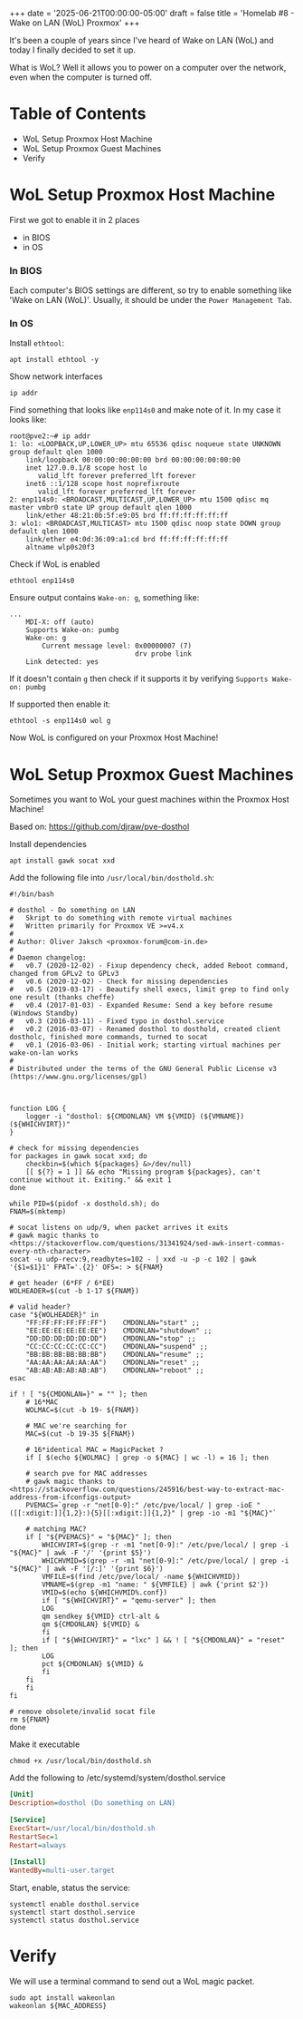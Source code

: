 +++
date = '2025-06-21T00:00:00-05:00'
draft = false
title = 'Homelab #8 - Wake on LAN (WoL) Proxmox'
+++

It's been a couple of years since I've heard of Wake on LAN (WoL) and today I finally decided to set it up.

What is WoL? Well it allows you to power on a computer over the network, even when the computer is turned off.

# Table of Contents
- WoL Setup Proxmox Host Machine
- WoL Setup Proxmox Guest Machines
- Verify

# WoL Setup Proxmox Host Machine

First we got to enable it in 2 places
- in BIOS
- in OS

### In BIOS

Each computer's BIOS settings are different, so try to enable something like 'Wake on LAN (WoL)'.
Usually, it should be under the `Power Management Tab`.

### In OS

Install `ethtool`:

```shell
apt install ethtool -y
```

Show network interfaces

```shell
ip addr
```

Find something that looks like `enp114s0` and make note of it. In my case it looks like:

```shell {hl_lines=[8]}
root@pve2:~# ip addr
1: lo: <LOOPBACK,UP,LOWER_UP> mtu 65536 qdisc noqueue state UNKNOWN group default qlen 1000
    link/loopback 00:00:00:00:00:00 brd 00:00:00:00:00:00
    inet 127.0.0.1/8 scope host lo
       valid_lft forever preferred_lft forever
    inet6 ::1/128 scope host noprefixroute
       valid_lft forever preferred_lft forever
2: enp114s0: <BROADCAST,MULTICAST,UP,LOWER_UP> mtu 1500 qdisc mq master vmbr0 state UP group default qlen 1000
    link/ether 48:21:0b:5f:e9:05 brd ff:ff:ff:ff:ff:ff
3: wlo1: <BROADCAST,MULTICAST> mtu 1500 qdisc noop state DOWN group default qlen 1000
    link/ether e4:0d:36:09:a1:cd brd ff:ff:ff:ff:ff:ff
    altname wlp0s20f3
```

Check if WoL is enabled

```shell
ethtool enp114s0
```

Ensure output contains `Wake-on: g`, something like:

```shell {hl_lines=[2, 3]}
...
    MDI-X: off (auto)
    Supports Wake-on: pumbg
    Wake-on: g
        Current message level: 0x00000007 (7)
                               drv probe link
    Link detected: yes
```

If it doesn't contain `g` then check if it supports it by verifying `Supports Wake-on: pumbg`

If supported then enable it:

```shell
ethtool -s enp114s0 wol g
```

Now WoL is configured on your Proxmox Host Machine! 

# WoL Setup Proxmox Guest Machines

Sometimes you want to WoL your guest machines within the Proxmox Host Machine!

Based on: https://github.com/djraw/pve-dosthol

Install dependencies

```shell
apt install gawk socat xxd
```

Add the following file into `/usr/local/bin/dosthold.sh`:

```shell
#!/bin/bash
 
# dosthol - Do something on LAN
#   Skript to do something with remote virtual machines
#   Written primarily for Proxmox VE >=v4.x
#
# Author: Oliver Jaksch <proxmox-forum@com-in.de>
#
# Daemon changelog:
#   v0.7 (2020-12-02) - Fixup dependency check, added Reboot command, changed from GPLv2 to GPLv3
#   v0.6 (2020-12-02) - Check for missing dependencies
#   v0.5 (2019-03-17) - Beautify shell execs, limit grep to find only one result (thanks cheffe)
#   v0.4 (2017-01-03) - Expanded Resume: Send a key before resume (Windows Standby)
#   v0.3 (2016-03-11) - Fixed typo in dosthol.service
#   v0.2 (2016-03-07) - Renamed dosthol to dosthold, created client dostholc, finished more commands, turned to socat
#   v0.1 (2016-03-06) - Initial work; starting virtual machines per wake-on-lan works
#
# Distributed under the terms of the GNU General Public License v3 (https://www.gnu.org/licenses/gpl)
 
 
 
function LOG {
    logger -i "dosthol: ${CMDONLAN} VM ${VMID} (${VMNAME}) (${WHICHVIRT})"
}
 
# check for missing dependencies
for packages in gawk socat xxd; do
    checkbin=$(which ${packages} &>/dev/null)
    [[ ${?} = 1 ]] && echo "Missing program ${packages}, can't continue without it. Exiting." && exit 1
done
 
while PID=$(pidof -x dosthold.sh); do
FNAM=$(mktemp)
 
# socat listens on udp/9, when packet arrives it exits
# gawk magic thanks to <https://stackoverflow.com/questions/31341924/sed-awk-insert-commas-every-nth-character>
socat -u udp-recv:9,readbytes=102 - | xxd -u -p -c 102 | gawk '{$1=$1}1' FPAT='.{2}' OFS=: > ${FNAM}
 
# get header (6*FF / 6*EE)
WOLHEADER=$(cut -b 1-17 ${FNAM})
 
# valid header?
case "${WOLHEADER}" in
    "FF:FF:FF:FF:FF:FF")    CMDONLAN="start" ;;
    "EE:EE:EE:EE:EE:EE")    CMDONLAN="shutdown" ;;
    "DD:DD:DD:DD:DD:DD")    CMDONLAN="stop" ;;
    "CC:CC:CC:CC:CC:CC")    CMDONLAN="suspend" ;;
    "BB:BB:BB:BB:BB:BB")    CMDONLAN="resume" ;;
    "AA:AA:AA:AA:AA:AA")    CMDONLAN="reset" ;;
    "AB:AB:AB:AB:AB:AB")    CMDONLAN="reboot" ;;
esac
 
if ! [ "${CMDONLAN=}" = "" ]; then
    # 16*MAC
    WOLMAC=$(cut -b 19- ${FNAM})
 
    # MAC we're searching for
    MAC=$(cut -b 19-35 ${FNAM})
 
    # 16*identical MAC = MagicPacket ?
    if [ $(echo ${WOLMAC} | grep -o ${MAC} | wc -l) = 16 ]; then
 
    # search pve for MAC addresses
    # gawk magic thanks to <https://stackoverflow.com/questions/245916/best-way-to-extract-mac-address-from-ifconfigs-output>
    PVEMACS=`grep -r "net[0-9]:" /etc/pve/local/ | grep -ioE "([[:xdigit:]]{1,2}:){5}[[:xdigit:]]{1,2}" | grep -io -m1 "${MAC}"`
 
    # matching MAC?
    if [ "${PVEMACS}" = "${MAC}" ]; then
        WHICHVIRT=$(grep -r -m1 "net[0-9]:" /etc/pve/local/ | grep -i "${MAC}" | awk -F '/' '{print $5}')
        WHICHVMID=$(grep -r -m1 "net[0-9]:" /etc/pve/local/ | grep -i "${MAC}" | awk -F '[/:]' '{print $6}')
        VMFILE=$(find /etc/pve/local/ -name ${WHICHVMID})
        VMNAME=$(grep -m1 "name: " ${VMFILE} | awk {'print $2'})
        VMID=$(echo ${WHICHVMID%.conf})
        if [ "${WHICHVIRT}" = "qemu-server" ]; then
        LOG
        qm sendkey ${VMID} ctrl-alt &
        qm ${CMDONLAN} ${VMID} &
        fi
        if [ "${WHICHVIRT}" = "lxc" ] && ! [ "${CMDONLAN}" = "reset" ]; then
        LOG
        pct ${CMDONLAN} ${VMID} &
        fi
    fi
    fi
fi
 
# remove obsolete/invalid socat file
rm ${FNAM}
done
```

Make it executable

```shell
chmod +x /usr/local/bin/dosthold.sh
```

Add the following to /etc/systemd/system/dosthol.service

```ini
[Unit]
Description=dosthol (Do something on LAN)
 
[Service]
ExecStart=/usr/local/bin/dosthold.sh
RestartSec=1
Restart=always
 
[Install]
WantedBy=multi-user.target
```

Start, enable, status the service:

```shell
systemctl enable dosthol.service
systemctl start dosthol.service
systemctl status dosthol.service
```

# Verify

We will use a terminal command to send out a WoL magic packet.

```shell
sudo apt install wakeonlan
wakeonlan ${MAC_ADDRESS}
```
